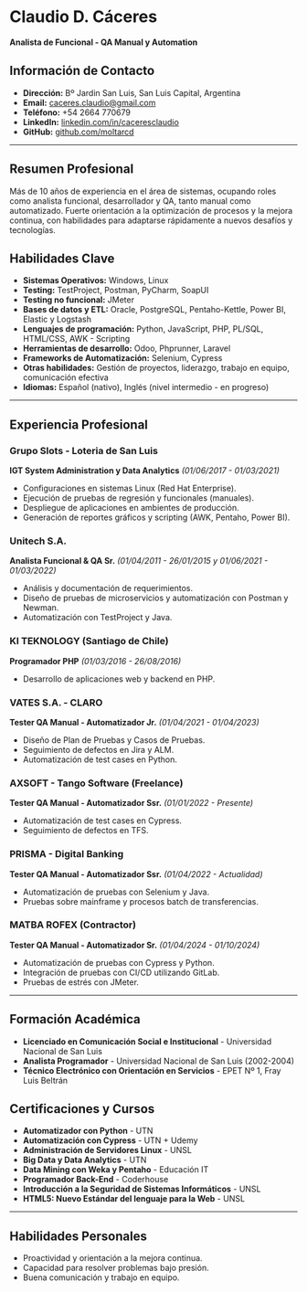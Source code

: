 # Claudio D. Cáceres
**Analista de Funcional - QA Manual y Automation**

## Información de Contacto
- **Dirección:** Bº Jardin San Luis, San Luis Capital, Argentina
- **Email:** caceres.claudio@gmail.com
- **Teléfono:** +54 2664 770679
- **LinkedIn:** [linkedin.com/in/caceresclaudio](https://ar.linkedin.com/in/caceresclaudio)
- **GitHub:** [github.com/moltarcd](https://github.com/moltarcd)

---

## Resumen Profesional
Más de 10 años de experiencia en el área de sistemas, ocupando roles como analista funcional, desarrollador y QA, tanto manual como automatizado. Fuerte orientación a la optimización de procesos y la mejora continua, con habilidades para adaptarse rápidamente a nuevos desafíos y tecnologías.

## Habilidades Clave
- **Sistemas Operativos:** Windows, Linux
- **Testing:** TestProject, Postman, PyCharm, SoapUI
- **Testing no funcional:** JMeter
- **Bases de datos y ETL:** Oracle, PostgreSQL, Pentaho-Kettle, Power BI, Elastic y Logstash
- **Lenguajes de programación:** Python, JavaScript, PHP, PL/SQL, HTML/CSS, AWK - Scripting
- **Herramientas de desarrollo:** Odoo, Phprunner, Laravel
- **Frameworks de Automatización:** Selenium, Cypress
- **Otras habilidades:** Gestión de proyectos, liderazgo, trabajo en equipo, comunicación efectiva
- **Idiomas:** Español (nativo), Inglés (nivel intermedio - en progreso)

---

## Experiencia Profesional

### Grupo Slots - Loteria de San Luis
**IGT System Administration y Data Analytics** *(01/06/2017 - 01/03/2021)*
- Configuraciones en sistemas Linux (Red Hat Enterprise).
- Ejecución de pruebas de regresión y funcionales (manuales).
- Despliegue de aplicaciones en ambientes de producción.
- Generación de reportes gráficos y scripting (AWK, Pentaho, Power BI).

### Unitech S.A.
**Analista Funcional & QA Sr.** *(01/04/2011 - 26/01/2015 y 01/06/2021 - 01/03/2022)*
- Análisis y documentación de requerimientos.
- Diseño de pruebas de microservicios y automatización con Postman y Newman.
- Automatización con TestProject y Java.

### KI TEKNOLOGY (Santiago de Chile)
**Programador PHP** *(01/03/2016 - 26/08/2016)*
- Desarrollo de aplicaciones web y backend en PHP.

### VATES S.A. - CLARO
**Tester QA Manual - Automatizador Jr.** *(01/04/2021 - 01/04/2023)*
- Diseño de Plan de Pruebas y Casos de Pruebas.
- Seguimiento de defectos en Jira y ALM.
- Automatización de test cases en Python.

### AXSOFT - Tango Software (Freelance)
**Tester QA Manual - Automatizador Ssr.** *(01/01/2022 - Presente)*
- Automatización de test cases en Cypress.
- Seguimiento de defectos en TFS.

### PRISMA - Digital Banking
**Tester QA Manual - Automatizador Ssr.** *(01/04/2022 - Actualidad)*
- Automatización de pruebas con Selenium y Java.
- Pruebas sobre mainframe y procesos batch de transferencias.

### MATBA ROFEX (Contractor)
**Tester QA Manual - Automatizador Sr.** *(01/04/2024 - 01/10/2024)*
- Automatización de pruebas con Cypress y Python.
- Integración de pruebas con CI/CD utilizando GitLab.
- Pruebas de estrés con JMeter.

---

## Formación Académica
- **Licenciado en Comunicación Social e Institucional** - Universidad Nacional de San Luis
- **Analista Programador** - Universidad Nacional de San Luis (2002-2004)
- **Técnico Electrónico con Orientación en Servicios** - EPET Nº 1, Fray Luis Beltrán

## Certificaciones y Cursos
- **Automatizador con Python** - UTN
- **Automatización con Cypress** - UTN + Udemy
- **Administración de Servidores Linux** - UNSL
- **Big Data y Data Analytics** - UTN
- **Data Mining con Weka y Pentaho** - Educación IT
- **Programador Back-End** - Coderhouse
- **Introducción a la Seguridad de Sistemas Informáticos** - UNSL
- **HTML5: Nuevo Estándar del lenguaje para la Web** - UNSL

---

## Habilidades Personales
- Proactividad y orientación a la mejora continua.
- Capacidad para resolver problemas bajo presión.
- Buena comunicación y trabajo en equipo.

